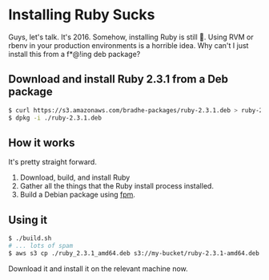 # Installing Ruby Sucks

Guys, let's talk. It's 2016. Somehow, installing Ruby is still :poop:. Using
RVM or rbenv in your production environments is a horrible idea. Why can't I
just install this from a f*@!ing deb package?

## Download and install Ruby 2.3.1 from a Deb package

```bash
$ curl https://s3.amazonaws.com/bradhe-packages/ruby-2.3.1.deb > ruby-2.3.1.deb
$ dpkg -i ./ruby-2.3.1.deb
```

## How it works

It's pretty straight forward.

1. Download, build, and install Ruby
1. Gather all the things that the Ruby install process installed.
1. Build a Debian package using [fpm](https://github.com/jordansissel/fpm).

## Using it

```bash
$ ./build.sh
# ... lots of spam
$ aws s3 cp ./ruby_2.3.1_amd64.deb s3://my-bucket/ruby-2.3.1-amd64.deb --acl public-read
```

Download it and install it on the relevant machine now.
